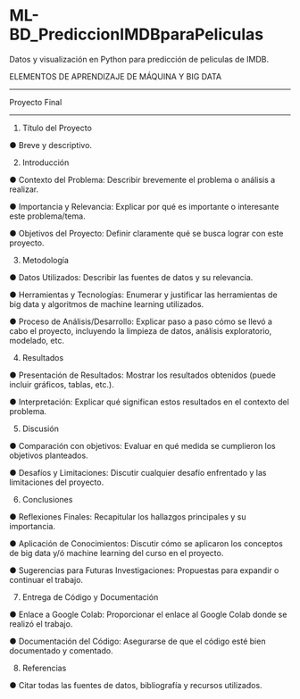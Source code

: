 # ML-BD_PrediccionIMDBparaPeliculas
Datos y visualización en Python para predicción de peliculas de IMDB.

ELEMENTOS DE APRENDIZAJE DE MÁQUINA Y BIG DATA

__________________________________________________________
Proyecto Final
__________________________________________________________

1. Título del Proyecto
   
● Breve y descriptivo.


2. Introducción
   
● Contexto del Problema: Describir brevemente el problema o
análisis a realizar.

● Importancia y Relevancia: Explicar por qué es importante o
interesante este problema/tema.

● Objetivos del Proyecto: Definir claramente qué se busca
lograr con este proyecto.


3. Metodología
 
● Datos Utilizados: Describir las fuentes de datos y su
relevancia.

● Herramientas y Tecnologías: Enumerar y justificar las
herramientas de big data y algoritmos de machine learning
utilizados.

● Proceso de Análisis/Desarrollo: Explicar paso a paso cómo
se llevó a cabo el proyecto, incluyendo la limpieza de datos,
análisis exploratorio, modelado, etc.


4. Resultados

● Presentación de Resultados: Mostrar los resultados
obtenidos (puede incluir gráficos, tablas, etc.).

● Interpretación: Explicar qué significan estos resultados en el
contexto del problema.


5. Discusión
   
● Comparación con objetivos: Evaluar en qué medida se
cumplieron los objetivos planteados.

● Desafíos y Limitaciones: Discutir cualquier desafío
enfrentado y las limitaciones del proyecto.


6. Conclusiones

● Reflexiones Finales: Recapitular los hallazgos principales y
su importancia.

● Aplicación de Conocimientos: Discutir cómo se aplicaron
los conceptos de big data y/ó machine learning del curso en el
proyecto.

● Sugerencias para Futuras Investigaciones: Propuestas
para expandir o continuar el trabajo.


7. Entrega de Código y Documentación

● Enlace a Google Colab: Proporcionar el enlace al Google
Colab donde se realizó el trabajo.

● Documentación del Código: Asegurarse de que el código
esté bien documentado y comentado.


8. Referencias

● Citar todas las fuentes de datos, bibliografía y recursos utilizados.
